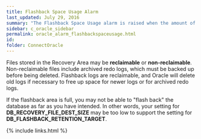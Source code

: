 ```yaml
---
title: Flashback Space Usage Alarm
last_updated: July 29, 2016
summary: "The Flashback Space Usage alarm is raised when the amount of used space in the Flashback Recovery Area exceeds a threshold."
sidebar: c_oracle_sidebar
permalink: oracle_alarm_flashbackspaceusage.html
id:
folder: ConnectOracle
---
```



Files stored in the Recovery Area may be **reclaimable** or **non-reclaimable**. Non-reclaimable files include archived redo logs, which must be backed up before being deleted. Flashback logs are reclaimable, and Oracle will delete old logs if necessary to free up space for newer logs or for archived redo logs.

If the flashback area is full, you may not be able to "flash back" the database as far as you have intended. In other words, your setting for **DB_RECOVERY_FILE_DEST_SIZE** may be too low to support the setting for **DB_FLASHBACK_RETENTION_TARGET**.





{% include links.html %}
